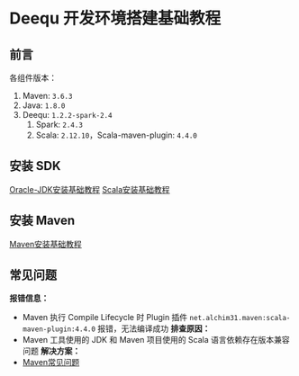 # Deequ 开发环境搭建基础教程

## 前言

各组件版本：
1. Maven: `3.6.3`
2. Java: `1.8.0`
3. Deequ: `1.2.2-spark-2.4`
	1. Spark: `2.4.3`
	2. Scala: `2.12.10`，Scala-maven-plugin: `4.4.0`

## 安装 SDK

[Oracle-JDK安装基础教程](work/programming/Java/operation/Oracle-JDK安装基础教程.md)
[Scala安装基础教程](work/programming/Scala/Scala安装基础教程.md)

## 安装 Maven

[Maven安装基础教程](work/programming/Java/tools/Apache-Maven/Maven安装基础教程.md)

## 常见问题

**报错信息：**
- Maven 执行 Compile Lifecycle 时 Plugin 插件 `net.alchim31.maven:scala-maven-plugin:4.4.0` 报错，无法编译成功
**排查原因：**
- Maven 工具使用的 JDK 和 Maven 项目使用的 Scala 语言依赖存在版本兼容问题
**解决方案：**
- [Maven常见问题](work/programming/Java/tools/Apache-Maven/Maven常见问题.md)